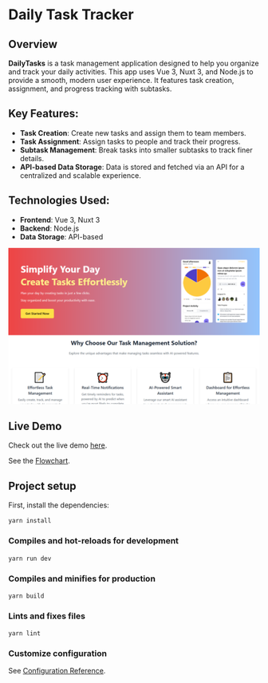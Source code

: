 # Daily Task Tracker

## Overview

**DailyTasks** is a task management application designed to help you organize
and track your daily activities. This app uses Vue 3, Nuxt 3, and Node.js to
provide a smooth, modern user experience. It features task creation, assignment,
and progress tracking with subtasks.

## Key Features:

- **Task Creation**: Create new tasks and assign them to team members.
- **Task Assignment**: Assign tasks to people and track their progress.
- **Subtask Management**: Break tasks into smaller subtasks to track finer
  details.
- **API-based Data Storage**: Data is stored and fetched via an API for a
  centralized and scalable experience.

## Technologies Used:

- **Frontend**: Vue 3, Nuxt 3
- **Backend**: Node.js
- **Data Storage**: API-based

![landing](/src/assets/icons/desktop-landing.png)

## Live Demo

Check out the live demo [here](https://da-dailytasks.vercel.app).

See the
[Flowchart](https://miro.com/app/embed/uXjVKn1Mots=/?pres=1&frameId=3458764597672103699&embedId=550701287096).

## Project setup

First, install the dependencies:

```
yarn install
```

### Compiles and hot-reloads for development

```
yarn run dev
```

### Compiles and minifies for production

```
yarn build
```

### Lints and fixes files

```
yarn lint
```

### Customize configuration

See [Configuration Reference](https://cli.vuejs.org/config/).
